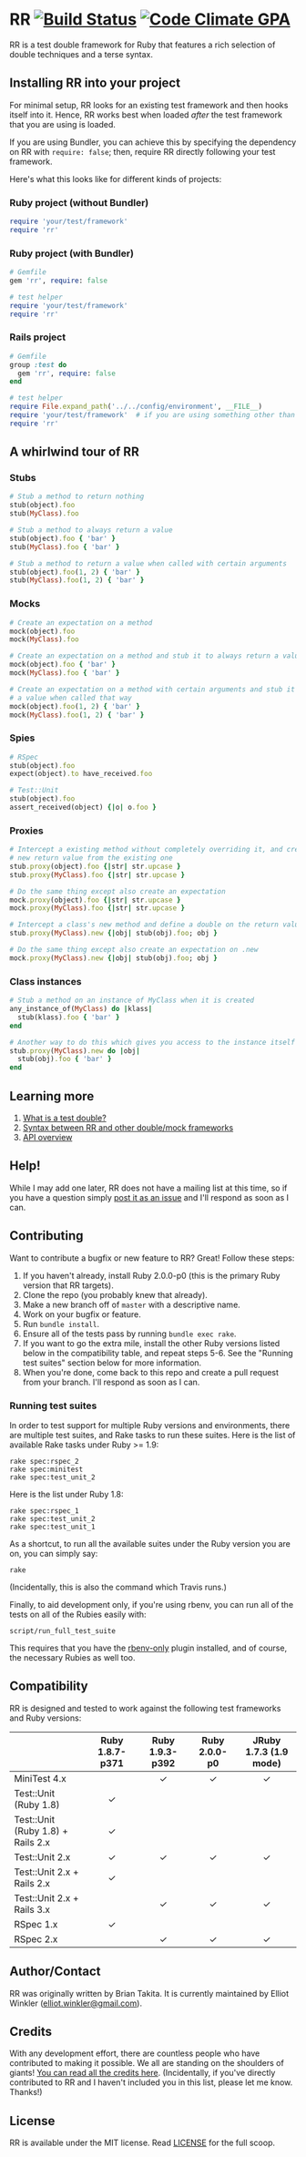 # RR [![Build Status](https://secure.travis-ci.org/rr/rr.png)](http://travis-ci.org/rr/rr) [![Code Climate GPA](https://codeclimate.com/github/rr/rr.png)](https://codeclimate.com/github/rr/rr)

RR is a test double framework for Ruby that features a rich selection of double
techniques and a terse syntax.


## Installing RR into your project

For minimal setup, RR looks for an existing test framework and then hooks itself
into it. Hence, RR works best when loaded *after* the test framework that you
are using is loaded.

If you are using Bundler, you can achieve this by specifying the dependency on
RR with `require: false`; then, require RR directly following your test
framework.

Here's what this looks like for different kinds of projects:

### Ruby project (without Bundler)

~~~ ruby
require 'your/test/framework'
require 'rr'
~~~

### Ruby project (with Bundler)

~~~ ruby
# Gemfile
gem 'rr', require: false

# test helper
require 'your/test/framework'
require 'rr'
~~~

### Rails project

~~~ ruby
# Gemfile
group :test do
  gem 'rr', require: false
end

# test helper
require File.expand_path('../../config/environment', __FILE__)
require 'your/test/framework'  # if you are using something other than MiniTest / Test::Unit
require 'rr'
~~~


## A whirlwind tour of RR

### Stubs

~~~ ruby
# Stub a method to return nothing
stub(object).foo
stub(MyClass).foo

# Stub a method to always return a value
stub(object).foo { 'bar' }
stub(MyClass).foo { 'bar' }

# Stub a method to return a value when called with certain arguments
stub(object).foo(1, 2) { 'bar' }
stub(MyClass).foo(1, 2) { 'bar' }
~~~

### Mocks

~~~ ruby
# Create an expectation on a method
mock(object).foo
mock(MyClass).foo

# Create an expectation on a method and stub it to always return a value
mock(object).foo { 'bar' }
mock(MyClass).foo { 'bar' }

# Create an expectation on a method with certain arguments and stub it to return
# a value when called that way
mock(object).foo(1, 2) { 'bar' }
mock(MyClass).foo(1, 2) { 'bar' }
~~~

### Spies

~~~ ruby
# RSpec
stub(object).foo
expect(object).to have_received.foo

# Test::Unit
stub(object).foo
assert_received(object) {|o| o.foo }
~~~

### Proxies

~~~ ruby
# Intercept a existing method without completely overriding it, and create a
# new return value from the existing one
stub.proxy(object).foo {|str| str.upcase }
stub.proxy(MyClass).foo {|str| str.upcase }

# Do the same thing except also create an expectation
mock.proxy(object).foo {|str| str.upcase }
mock.proxy(MyClass).foo {|str| str.upcase }

# Intercept a class's new method and define a double on the return value
stub.proxy(MyClass).new {|obj| stub(obj).foo; obj }

# Do the same thing except also create an expectation on .new
mock.proxy(MyClass).new {|obj| stub(obj).foo; obj }
~~~

### Class instances

~~~ ruby
# Stub a method on an instance of MyClass when it is created
any_instance_of(MyClass) do |klass|
  stub(klass).foo { 'bar' }
end

# Another way to do this which gives you access to the instance itself
stub.proxy(MyClass).new do |obj|
  stub(obj).foo { 'bar' }
end
~~~


## Learning more

1. [What is a test double?](doc/01_test_double.md)
2. [Syntax between RR and other double/mock frameworks](doc/02_syntax_comparison.md)
3. [API overview](doc/03_api_overview.md)


## Help!

While I may add one later, RR does not have a mailing list at this time, so if
you have a question simply [post it as an issue](http://github.com/rr/rr/issues)
and I'll respond as soon as I can.


## Contributing

Want to contribute a bugfix or new feature to RR? Great! Follow these steps:

1. If you haven't already, install Ruby 2.0.0-p0 (this is the primary Ruby
   version that RR targets).
2. Clone the repo (you probably knew that already).
3. Make a new branch off of `master` with a descriptive name.
4. Work on your bugfix or feature.
5. Run `bundle install`.
6. Ensure all of the tests pass by running `bundle exec rake`.
7. If you want to go the extra mile, install the other Ruby versions listed
   below in the compatibility table, and repeat steps 5-6. See the "Running test
   suites" section below for more information.
8. When you're done, come back to this repo and create a pull request from your
   branch. I'll respond as soon as I can.

### Running test suites

In order to test support for multiple Ruby versions and environments, there are
multiple test suites, and Rake tasks to run these suites. Here is the list of
available Rake tasks under Ruby >= 1.9:

    rake spec:rspec_2
    rake spec:minitest
    rake spec:test_unit_2

Here is the list under Ruby 1.8:

    rake spec:rspec_1
    rake spec:test_unit_2
    rake spec:test_unit_1

As a shortcut, to run all the available suites under the Ruby version you are
on, you can simply say:

    rake

(Incidentally, this is also the command which Travis runs.)

Finally, to aid development only, if you're using rbenv, you can run all of the
tests on all of the Rubies easily with:

    script/run_full_test_suite

This requires that you have the
[rbenv-only](https://github.com/rodreegez/rbenv-only) plugin installed, and of
course, the necessary Rubies as well too.


## Compatibility

RR is designed and tested to work against the following test frameworks and Ruby
versions:

|                       | Ruby 1.8.7-p371 | Ruby 1.9.3-p392 | Ruby 2.0.0-p0 | JRuby 1.7.3 (1.9 mode) |
|-----------------------|:---------------:|:---------------:|:-------------:|:----------------------:|
| MiniTest 4.x                      |   | ✓ | ✓ | ✓ |
| Test::Unit (Ruby 1.8)             | ✓ |   |   |   |
| Test::Unit (Ruby 1.8) + Rails 2.x | ✓ |   |   |   |
| Test::Unit 2.x                    | ✓ | ✓ | ✓ | ✓ |
| Test::Unit 2.x + Rails 2.x        | ✓ |   |   |   |
| Test::Unit 2.x + Rails 3.x        |   | ✓ | ✓ | ✓ |
| RSpec 1.x                         | ✓ |   |   |   |
| RSpec 2.x                         |   | ✓ | ✓ | ✓ |


## Author/Contact

RR was originally written by Brian Takita. It is currently maintained by Elliot
Winkler (<elliot.winkler@gmail.com>).


## Credits

With any development effort, there are countless people who have contributed to
making it possible. We all are standing on the shoulders of giants! [You can
read all the credits here](CREDITS.md). (Incidentally, if you've directly
contributed to RR and I haven't included you in this list, please let me know.
Thanks!)


## License

RR is available under the MIT license. Read [LICENSE](LICENSE) for the full
scoop.
